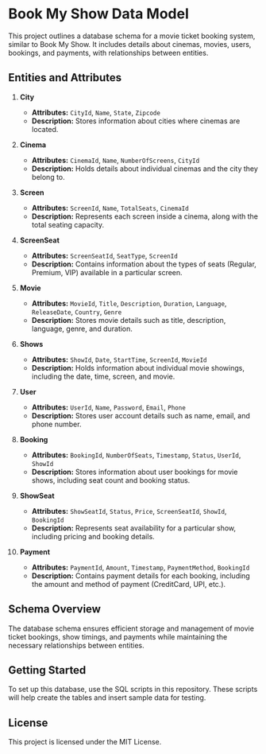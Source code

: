 # Book My Show Data Model

This project outlines a database schema for a movie ticket booking system, similar to Book My Show. It includes details about cinemas, movies, users, bookings, and payments, with relationships between entities.

## Entities and Attributes

1. **City**
   - **Attributes:** `CityId`, `Name`, `State`, `Zipcode`
   - **Description:** Stores information about cities where cinemas are located.

2. **Cinema**
   - **Attributes:** `CinemaId`, `Name`, `NumberOfScreens`, `CityId`
   - **Description:** Holds details about individual cinemas and the city they belong to.

3. **Screen**
   - **Attributes:** `ScreenId`, `Name`, `TotalSeats`, `CinemaId`
   - **Description:** Represents each screen inside a cinema, along with the total seating capacity.

4. **ScreenSeat**
   - **Attributes:** `ScreenSeatId`, `SeatType`, `ScreenId`
   - **Description:** Contains information about the types of seats (Regular, Premium, VIP) available in a particular screen.

5. **Movie**
   - **Attributes:** `MovieId`, `Title`, `Description`, `Duration`, `Language`, `ReleaseDate`, `Country`, `Genre`
   - **Description:** Stores movie details such as title, description, language, genre, and duration.

6. **Shows**
   - **Attributes:** `ShowId`, `Date`, `StartTime`, `ScreenId`, `MovieId`
   - **Description:** Holds information about individual movie showings, including the date, time, screen, and movie.

7. **User**
   - **Attributes:** `UserId`, `Name`, `Password`, `Email`, `Phone`
   - **Description:** Stores user account details such as name, email, and phone number.

8. **Booking**
   - **Attributes:** `BookingId`, `NumberOfSeats`, `Timestamp`, `Status`, `UserId`, `ShowId`
   - **Description:** Stores information about user bookings for movie shows, including seat count and booking status.

9. **ShowSeat**
   - **Attributes:** `ShowSeatId`, `Status`, `Price`, `ScreenSeatId`, `ShowId`, `BookingId`
   - **Description:** Represents seat availability for a particular show, including pricing and booking details.

10. **Payment**
    - **Attributes:** `PaymentId`, `Amount`, `Timestamp`, `PaymentMethod`, `BookingId`
    - **Description:** Contains payment details for each booking, including the amount and method of payment (CreditCard, UPI, etc.).

## Schema Overview

The database schema ensures efficient storage and management of movie ticket bookings, show timings, and payments while maintaining the necessary relationships between entities.

## Getting Started

To set up this database, use the SQL scripts in this repository. These scripts will help create the tables and insert sample data for testing.

## License

This project is licensed under the MIT License.

